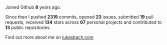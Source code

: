 Joined Github **8** years ago.

Since then I pushed **2319** commits, opened **23** issues, submitted **19** pull requests, received **134** stars across **67** personal projects and contributed to **13** public repositories.

Find out more about me on [lukasbach.com](https://lukasbach.com)
